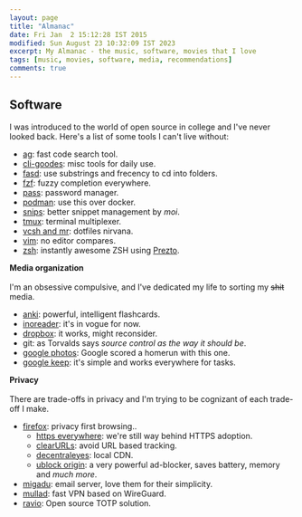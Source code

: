 ```yaml
---
layout: page
title: "Almanac"
date: Fri Jan  2 15:12:28 IST 2015
modified: Sun August 23 10:32:09 IST 2023
excerpt: My Almanac - the music, software, movies that I love
tags: [music, movies, software, media, recommendations]
comments: true
---
```


## Software
I was introduced to the world of open source in college and I've never looked back.
Here's a list of some tools I can't live without:

- [ag](https://github.com/ggreer/the_silver_searcher): fast code search tool.
- [cli-goodes](https://github.com/srijanshetty/cli-goodies.git): misc tools for daily use.
- [fasd](https://github.com/clvv/fasd): use substrings and frecency to cd into folders.
- [fzf](https://github.com/junegunn/fzf): fuzzy completion everywhere.
- [pass](https://www.passwordstore.org/): password manager.
- [podman](https://podman.io/): use this over docker.
- [snips](https://github.com/srijanshetty/snips): better snippet management by _moi_.
- [tmux](https://github.com/srijanshetty/vcsh-tmux): terminal multiplexer.
- [vcsh and mr](/technical/vcsh-mr-dotfiles-nirvana/): dotfiles nirvana.
- [vim](https://github.com/srijanshetty/vim-plug/): no editor compares.
- [zsh](https://github.com/srijanshetty/zsh): instantly awesome ZSH using [Prezto](https://github.com/sorin-ionescu/prezto).

**Media organization**<br/><br/>
I'm an obsessive compulsive, and I've dedicated my life to sorting my <strike>shit</strike>  media.

- [anki](http://ankisrs.net/): powerful, intelligent flashcards.
- [inoreader](http://inoreader.com/): it's in vogue for now.
- [dropbox](https://www.dropbox.com/?_hp=c): it works, might reconsider.
- git: as Torvalds says *source control as the way it should be*.
- [google photos](https://photos.google.com): Google scored a homerun with this one.
- [google keep](https://keep.google.com): it's simple and works everywhere for tasks.
 
**Privacy**<br/><br/>
There are trade-offs in privacy and I'm trying to be cognizant of each trade-off I make.

- [firefox](https://www.mozilla.org/en-US/firefox/): privacy first browsing..
  - [https everywhere](https://www.eff.org/https-everywhere): we're still way behind HTTPS adoption.
  - [clearURLs](https://gitlab.com/KevinRoebert/ClearUrls): avoid URL based tracking.
  - [decentraleyes](https://decentraleyes.org): local CDN.
  - [ublock origin](https://github.com/gorhill/uBlock): a very powerful ad-blocker, saves battery, memory and _much more_.
- [migadu](https://www.migadu.com/): email server, love them for their simplicity.
- [mullad](https://mullvad.net/en/): fast VPN based on WireGuard.
- [ravio](https://raivo-otp.com/): Open source TOTP solution.

